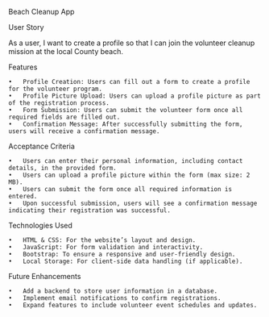 Beach Cleanup App

User Story

As a user, I want to create a profile so that I can join the volunteer cleanup mission at the local County beach.

Features

	•	Profile Creation: Users can fill out a form to create a profile for the volunteer program.
	•	Profile Picture Upload: Users can upload a profile picture as part of the registration process.
	•	Form Submission: Users can submit the volunteer form once all required fields are filled out.
	•	Confirmation Message: After successfully submitting the form, users will receive a confirmation message.

Acceptance Criteria

	•	Users can enter their personal information, including contact details, in the provided form.
	•	Users can upload a profile picture within the form (max size: 2 MB).
	•	Users can submit the form once all required information is entered.
	•	Upon successful submission, users will see a confirmation message indicating their registration was successful.


Technologies Used

	•	HTML & CSS: For the website’s layout and design.
	•	JavaScript: For form validation and interactivity.
	•	Bootstrap: To ensure a responsive and user-friendly design.
	•	Local Storage: For client-side data handling (if applicable).
Future Enhancements

	•	Add a backend to store user information in a database.
	•	Implement email notifications to confirm registrations.
	•	Expand features to include volunteer event schedules and updates.
